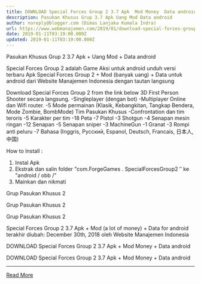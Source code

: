 ```yaml
---
title: DOWNLOAD Special Forces Group 2 3.7 Apk  Mod Money  Data android
description: Pasukan Khusus Grup 3.7 Apk Uang Mod Data android
author: noreply@blogger.com (Dimas Lanjaka Kumala Indra)
url: https://www.webmanajemen.com/2019/01/download-special-forces-group-2-37-apk.html
date: 2019-01-11T03:19:00.000Z
updated: 2019-01-11T03:19:00.000Z
---
```


Pasukan Khusus Grup 2 3.7 Apk + Uang Mod + Data android 
  
  
  
  Special Forces Group 2 adalah Game Aksi untuk android 
 unduh versi terbaru Apk Special Forces Group 2 + Mod (banyak uang) + Data untuk android dari Website Manajemen Indonesia dengan tautan langsung 
  
 Download Special Forces Group 2 from the link below 
   3D First Person Shooter secara langsung. 
 -Singleplayer (dengan bot) 
 -Multiplayer Online dan Wifi router. 
 -5 Mode permainan (Klasik, Kebangkitan, Tangkap Bendera, Mode Zombie, BombMode) 
 Tim Pasukan Khusus -Confrontation dan tim teroris 
 -5 Karakter per tim 
 -18 Peta 
 -7 Pistol 
 -3 Shotgun 
 -4 Senapan mesin ringan 
 -12 Senapan 
 -5 Senapan sniper 
 -3 MachineGun 
 -1 Granat 
 -3 Rompi anti peluru 
 -7 Bahasa (Inggris, Русский, Espanol, Deutsch, Francais, 日本人, 中国) 
  
 How to Install : 
 1. Instal Apk 
 2. Ekstrak dan salin folder "com.ForgeGames .  SpecialForcesGroup2 ″ ke "android / obb /" 
 3. Mainkan dan nikmati 
  
    
  Grup Pasukan Khusus 2 
  
  
    
  Grup Pasukan Khusus 2 
  
  
    
  Grup Pasukan Khusus 2 
  
  
  Special Forces Group 2 3.7 Apk + Mod (a lot of money) + Data for android terakhir diubah: December 30th, 2018 oleh Website Manajemen Indonesia 
  
  
  
DOWNLOAD Special Forces Group 2 3.7 Apk + Mod Money + Data android
  
 DOWNLOAD Special Forces Group 2 3.7 Apk + Mod Money + Data android<hr/> <a href="https://www.webmanajemen.com/2019/01/download-special-forces-group-2-37-apk.html" rel="follow" class="button" id="read-more">Read More</a>